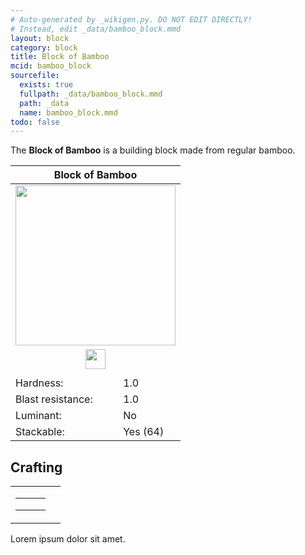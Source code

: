 ```yaml
---
# Auto-generated by _wikigen.py. DO NOT EDIT DIRECTLY!
# Instead, edit _data/bamboo_block.mmd
layout: block
category: block
title: Block of Bamboo
mcid: bamboo_block
sourcefile:
  exists: true
  fullpath: _data/bamboo_block.mmd
  path: _data
  name: bamboo_block.mmd
todo: false
---
```



The **Block of Bamboo** is a building block made from regular bamboo.


<table class="block-info"><thead><tr>
<th colspan=2>Block of Bamboo</th>
</tr></thead><tbody>
<tr><td colspan=2 class="cell-image-big" style="text-align:center"><img src="/allotment/img/textures/allotment/bamboo_block.png" width="256" height="256" alt="" class="preview-icon"></td></tr>
<tr><td colspan=2 class="cell-image-small" style="text-align:center"><img src="/allotment/img/inventory_textures/allotment/bamboo_block.png" width="32" height="32" alt="" class="inventory-icon"></td></tr>
<tr><td colspan=2 style="text-align:center"><span class="tool-info tool-axe tool-level-0" title="Breaks faster with an Axe"></span></td></tr>
<tr><td>Hardness:</td><td>1.0</td></tr>
<tr><td>Blast resistance:</td><td>1.0</td></tr>
<tr><td>Luminant:</td><td>No</td></tr>
<tr><td>Stackable:</td><td>Yes (64)</td></tr>
</tbody></table>

## Crafting

<table class="crafting-recipe crafting-shaped"><tbody><tr>
<td><table class="crafting-grid"><tbody>
<tr>
<td>
<span title="Bamboo" class="item item-minecraft:bamboo item-type-item" style="background-image:url(&quot;/allotment/img/inventory_textures/minecraft/bamboo.png&quot;)"></span>
</td>
<td>
<span title="Bamboo" class="item item-minecraft:bamboo item-type-item" style="background-image:url(&quot;/allotment/img/inventory_textures/minecraft/bamboo.png&quot;)"></span>
</td>
<td>
<span class="item item-empty-space"></span>
</td>
</tr>
<tr>
<td>
<span title="Bamboo" class="item item-minecraft:bamboo item-type-item" style="background-image:url(&quot;/allotment/img/inventory_textures/minecraft/bamboo.png&quot;)"></span>
</td>
<td>
<span title="Bamboo" class="item item-minecraft:bamboo item-type-item" style="background-image:url(&quot;/allotment/img/inventory_textures/minecraft/bamboo.png&quot;)"></span>
</td>
<td>
<span class="item item-empty-space"></span>
</td>
</tr>
<tr>
<td>
<span class="item item-empty-space"></span>
</td>
<td>
<span class="item item-empty-space"></span>
</td>
<td>
<span class="item item-empty-space"></span>
</td>
</tr>
</tbody></table></td>
<td class="result">
<div class="result-inner">
<div class="result-slot">
<span title="Block of Bamboo" class="item item-allotment:bamboo_block" style="background-image:url(&quot;/allotment/img/inventory_textures/allotment/bamboo_block.png&quot;)"></span>
</div>
</div>
</td>
</tr></tbody></table>Lorem ipsum dolor sit amet.

